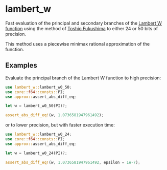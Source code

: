 # lambert_w

Fast evaluation of the principal and secondary branches of the [Lambert W function](https://en.wikipedia.org/wiki/Lambert_W_function) using the method of [Toshio Fukushima](https://www.researchgate.net/publication/346309410_Precise_and_fast_computation_of_Lambert_W_function_by_piecewise_minimax_rational_function_approximation_with_variable_transformation) to either 24 or 50 bits of precision.

This method uses a piecewise minimax rational approximation of the function.

## Examples

Evaluate the principal branch of the Lambert W function to high precision:
```rust
use lambert_w::lambert_w0_50;
use core::f64::consts::PI;
use approx::assert_abs_diff_eq;

let w = lambert_w0_50(PI)?;

assert_abs_diff_eq!(w, 1.0736581947961492);
```

or to lower precision, but with faster execution time:
```rust
use lambert_w::lambert_w0_24;
use core::f64::consts::PI;
use approx::assert_abs_diff_eq;

let w = lambert_w0_24(PI)?;

assert_abs_diff_eq!(w, 1.0736581947961492, epsilon = 1e-7);
```